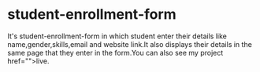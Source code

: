 # student-enrollment-form
It's student-enrollment-form in which student enter their details like name,gender,skills,email and website link.It also displays their details in the same page that they enter in the form.You can also see my project href="">live</a>.

